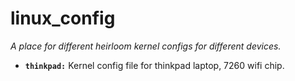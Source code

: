# linux_config
*A place for different heirloom kernel configs for different devices.*

* **`thinkpad:`** Kernel config file for thinkpad laptop, 7260 wifi chip.
